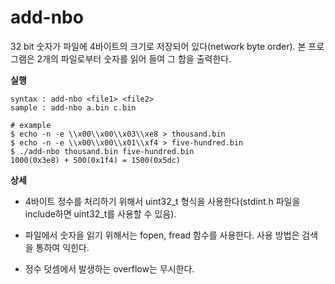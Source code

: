 # add-nbo

32 bit 숫자가 파일에 4바이트의 크기로 저장되어 있다(network byte order). 본 프로그램은 2개의 파일로부터 숫자를 읽어 들여 그 합을 출력한다.

**실행**
```
syntax : add-nbo <file1> <file2>
sample : add-nbo a.bin c.bin

# example
$ echo -n -e \\x00\\x00\\x03\\xe8 > thousand.bin
$ echo -n -e \\x00\\x00\\x01\\xf4 > five-hundred.bin
$ ./add-nbo thousand.bin five-hundred.bin
1000(0x3e8) + 500(0x1f4) = 1500(0x5dc)
```


**상세**


- 4바이트 정수를 처리하기 위해서 uint32_t 형식을 사용한다(stdint.h 파일을 include하면 uint32_t를 사용할 수 있음).


- 파일에서 숫자을 읽기 위해서는 fopen, fread 함수를 사용한다. 사용 방법은 검색을 통하여 익힌다.


- 정수 덧셈에서 발생하는 overflow는 무시한다.

